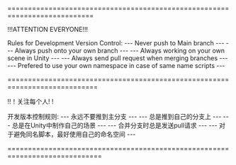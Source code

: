===========================================================================

!!!ATTENTION EVERYONE!!!

Rules for Development Version Control:
--- Never push to Main branch     		   		    ---
--- Always push onto your own branch 	           		    ---
--- Always working on your own scene in Unity      		    ---
--- Always send pull request when merging branches 		    ---
--- Prefered to use your own namespace in case of same name scripts ---

============================================================================

!!！关注每个人! !

开发版本控制规则:
--- 永远不要推到主分支   			  ---
--- 总是推到自己的分支上 			  ---
--- 总是在Unity中制作自己的场景 		  ---
--- 合并分支时总是发送pull请求 		  ---
--- 对于避免同名脚本，最好使用自己的命名空间 ---

=============================================================================

